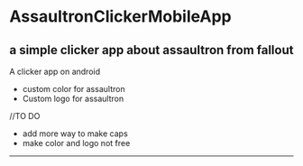 # AssaultronClickerMobileApp
a simple clicker app about assaultron from fallout
----------------------------------------------------------------------

A clicker app on android 
  - custom color for assaultron
  - Custom logo for assaultron

//TO DO
  - add more way to make caps
  - make color and logo not free
  
----------------------------------------------------------------------
